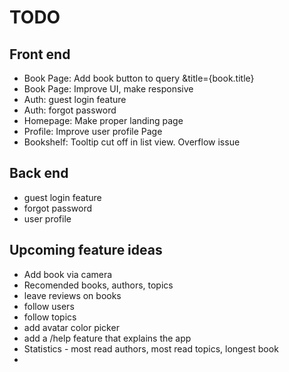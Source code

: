 # TODO

## Front end
- Book Page: Add book button to query &title={book.title}
- Book Page: Improve UI, make responsive
- Auth: guest login feature
- Auth: forgot password
- Homepage: Make proper landing page
- Profile: Improve user profile Page
- Bookshelf: Tooltip cut off in list view. Overflow issue

## Back end
- guest login feature
- forgot password
- user profile

## Upcoming feature ideas
- Add book via camera
- Recomended books, authors, topics
- leave reviews on books
- follow users
- follow topics
- add avatar color picker
- add a /help feature that explains the app
- Statistics - most read authors, most read topics, longest book
- 
